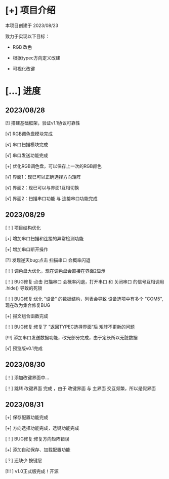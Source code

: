 # [+] 项目介绍
本项目创建于 2023/08/23

致力于实现以下目标：

- RGB 改色

- 根据typec方向定义改建

- 可视化改键

# [...] 进度
## 2023/08/28
[!] 搭建基础框架，验证v1.1协议可靠性

[√] RGB调色盘模块完成

[√] 串口扫描模块完成

[√] 串口发送功能完成

[+] 优化RGB调色盘，可以保存上一次的RGB颜色

[√] 界面1：现已可以正确选择方向矩阵

[√] 界面2：现已可以与界面1互相切换

[√] 界面2：扫描串口功能 与 连接串口功能完成

## 2023/08/29
[！] 项目结构优化

[+] 增加串口扫描和连接的异常检测功能

[+] 增加串口断开操作

[?] 发现逆天bug:点击 扫描串口 会概率闪退

[！] 调色盘大优化，现在调色盘会直接在界面2显示

[！] BUG修复:点击 扫描串口 会概率闪退，打开串口 和 关闭串口 的信号互相调用 .hide() 导致的死锁

[！] BUG修复:优化 "设备" 的数据结构，列表会导致 设备选项中有多个 "COM5",现在改为集合修复BUG

[+] 报文组合函数完成

[！] BUG修复:修复了 ”返回TYPEC选择界面“后 矩阵不更新的问题 

[!!!] 添加串口发送数据功能，改光部分完成，由于定长所以无脏数据

[√] 预览版v0.1完成

## 2023/08/30
[！] 添加改键界面中...

[！] 跳转 改键界面 完成 ，由于 改键界面 与 主界面 交互频繁，所以是假界面

## 2023/08/31
[+] 保存配置功能完成

[+] 方向选择功能完成，选键功能完成

[！] BUG修复:修复方向矩阵错误

[+] 添加自动保存、加载配置功能

[？] 还缺少 按键层 

[!!! ] v1.0正式版完成！开源






